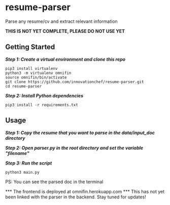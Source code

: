 # resume-parser

Parse any resume/cv and extract relevant information

**THIS IS NOT YET COMPLETE, PLEASE DO NOT USE YET**

## Getting Started
***Step 1: Create a virtual environment and clone this repo***

```
pip3 install virtualenv
python3 -m virtualenv omnifin
source omnifin/bin/activate
git clone https://github.com/innovationchef/resume-parser.git
cd resume-parser
```

***Step 2: Install Python dependencies***

```
pip3 install -r requirements.txt
```

## Usage

***Step 1: Copy the resume that you want to parse in the data/input_doc directory***

***Step 2: Open parser.py in the root directory and set the variable "filename"***

***Step 3: Run the script***

```
python3 main.py
```

PS: You can see the parsed doc in the terminal


*** The frontend is deployed at omnifin.herokuapp.com ***
This has not yet been linked with the parser in the backend. Stay tuned for updates!
